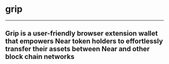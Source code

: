 # grip

---

## Grip is a user-friendly browser extension wallet that empowers Near token holders to effortlessly transfer their assets between Near and other block chain networks
